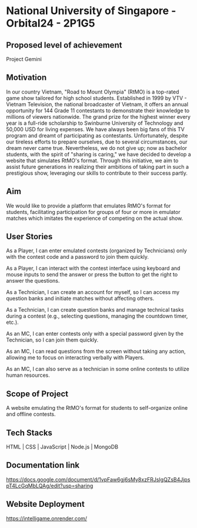 # National University of Singapore - Orbital24 - 2P1G5 

## Proposed level of achievement
Project Gemini

 
## Motivation
In our country Vietnam, "Road to Mount Olympia" (RtMO) is a top-rated game show tailored for high school students. Established in 1999 by VTV - Vietnam Television, the national broadcaster of Vietnam, it offers an annual opportunity for 144 Grade 11 contestants to demonstrate their knowledge to millions of viewers nationwide. The grand prize for the highest winner every year is a full-ride scholarship to Swinburne University of Technology and 50,000 USD for living expenses. We have always been big fans of this TV program and dreamt of participating as contestants. Unfortunately, despite our tireless efforts to prepare ourselves, due to several circumstances, our dream never came true. Nevertheless, we do not give up; now as bachelor students, with the spirit of "sharing is caring," we have decided to develop a website that simulates RtMO's format. Through this initiative, we aim to assist future generations in realizing their ambitions of taking part in such a prestigious show, leveraging our skills to contribute to their success partly.

 
## Aim
We would like to provide a platform that emulates RtMO's format for students, facilitating participation for groups of four or more in emulator matches which imitates the experience of competing on the actual show.

 
## User Stories
As a Player, I can enter emulated contests (organized by Technicians) only with the contest code and a password to join them quickly.

As a Player, I can interact with the contest interface using keyboard and mouse inputs to send the answer or press the button to get the right to answer the questions.

As a Technician, I can create an account for myself, so I can access my question banks and initiate matches without affecting others.

As a Technician, I can create question banks and manage technical tasks during a contest (e.g., selecting questions, managing the countdown timer, etc.).

As an MC, I can enter contests only with a special password given by the Technician, so I can join them quickly.

As an MC, I can read questions from the screen without taking any action, allowing me to focus on interacting verbally with Players.

As an MC, I can also serve as a technician in some online contests to utilize human resources.
 
## Scope of Project
A website emulating the RtMO's format for students to self-organize online and offline contests.

 
## Tech Stacks
HTML | CSS | JavaScript | Node.js | MongoDB


## Documentation link
https://docs.google.com/document/d/1vpFaw6gj6sMy8xzFRJsIgQZsB4JjpspT4LcGqMbLQAg/edit?usp=sharing


## Website Deployment
https://intelligame.onrender.com/

